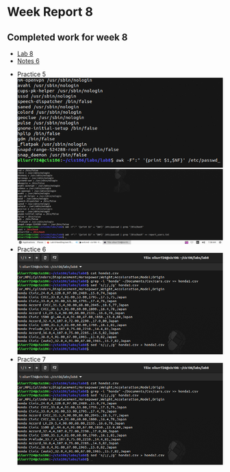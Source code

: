 # Week Report 8
## Completed work for week 8
* [Lab 8](../../labs/lab8/lab8.md)
* [Notes 6](../../notes/notes6/notes6.md)

- Practice 5
  ![Practice 5.1](practice5.1.png)
  ![Practice 5.2](practice5.2.png)
- Practice 6  
  ![Practice 6](practice6.png)
- Practice 7  
  ![Practice 7](practice7.png)
